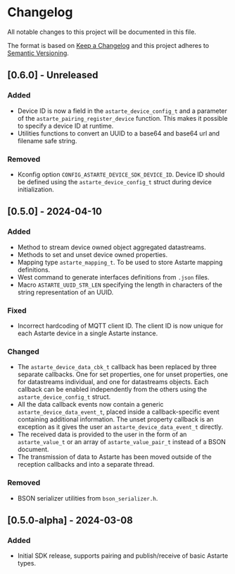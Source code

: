 <!--
Copyright 2024 SECO Mind Srl

SPDX-License-Identifier: Apache-2.0
-->

# Changelog
All notable changes to this project will be documented in this file.

The format is based on [Keep a Changelog](http://keepachangelog.com/en/1.1.0/)
and this project adheres to [Semantic Versioning](http://semver.org/spec/v2.0.0.html).

## [0.6.0] - Unreleased
### Added
- Device ID is now a field in the `astarte_device_config_t` and a parameter of the
  `astarte_pairing_register_device` function. This makes it possible to specify a device ID at
  runtime.
- Utilities functions to convert an UUID to a base64 and base64 url and filename safe string.

### Removed
- Kconfig option `CONFIG_ASTARTE_DEVICE_SDK_DEVICE_ID`. Device ID should be defined using the
  `astarte_device_config_t` struct during device initialization.

## [0.5.0] - 2024-04-10
### Added
- Method to stream device owned object aggregated datastreams.
- Methods to set and unset device owned properties.
- Mapping type `astarte_mapping_t`. To be used to store Astarte mapping definitions.
- West command to generate interfaces definitions from `.json` files.
- Macro `ASTARTE_UUID_STR_LEN` specifying the length in characters of the string representation of
  an UUID.

### Fixed
- Incorrect hardcoding of MQTT client ID. The client ID is now unique for each Astarte device in a
  single Astarte instance.

### Changed
- The `astarte_device_data_cbk_t` callback has been replaced by three separate callbacks.
  One for set properties, one for unset properties, one for datastreams individual, and one for
  datastreams objects.
  Each callback can be enabled independently from the others using the `astarte_device_config_t`
  struct.
- All the data callback events now contain a generic `astarte_device_data_event_t`, placed inside a
  callback-specific event containing additional information. The unset property callback is an
  exception as it gives the user an `astarte_device_data_event_t` directly.
- The received data is provided to the user in the form of an `astarte_value_t` or an array of
  `astarte_value_pair_t` instead of a BSON document.
- The transmission of data to Astarte has been moved outside of the reception callbacks and into a
  separate thread.

### Removed
- BSON serializer utilities from `bson_serializer.h`.

## [0.5.0-alpha] - 2024-03-08
### Added
- Initial SDK release, supports pairing and publish/receive of basic Astarte types.
